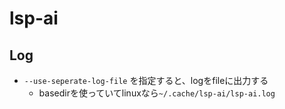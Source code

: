 # lsp-ai

## Log

* `--use-seperate-log-file` を指定すると、logをfileに出力する
  * basedirを使っていてlinuxなら`~/.cache/lsp-ai/lsp-ai.log`
